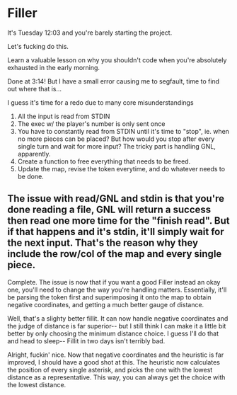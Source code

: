 # Filler

It's Tuesday 12:03 and you're barely starting the project.

Let's fucking do this. 

Learn a valuable lesson on why you shouldn't code when you're absolutely exhausted in the early morning. 

Done at 3:14! But I have a small error causing me to segfault, time to find out where that is... 

I guess it's time for a redo due to many core misunderstandings

1. All the input is read from STDIN
2. The exec w/ the player's number is only sent once
3. You have to constantly read from STDIN until it's time to "stop", ie. when no more pieces can be placed? But how
would you stop after every single turn and wait for more input? The tricky part is handling GNL, apparently. 
4. Create a function to free everything that needs to be freed. 
5. Update the map, revise the token everytime, and do whatever needs to be done.

The issue with read/GNL and stdin is that you're done reading a file, GNL will return a success then read one more time for the "finish read". But if that happens and it's stdin, it'll simply wait for the next input. That's the reason why they include the row/col of the map and every single piece. 
-------------------------------------------------------------------------

Complete. The issue is now that if you want a good Filler instead an okay one, you'll need to change the way you're handling matters. Essentially, it'll be parsing the token first and superimposing it onto the map to obtain negative coordinates, and getting a much better gauge of distance. 

Well, that's a slighty better fillit. It can now handle negative coordinates and the judge of distance is far superior-- but I still think I can make it a little bit better by only choosing the minimum distance choice. I guess I'll do that and head to sleep-- Fillit in two days isn't terribly bad. 

Alright, fuckin' nice. Now that negative coordinates and the heuristic is far improved, I should have a good shot at this. The heuristic now calculates the position of every single asterisk, and picks the one with the lowest distance as a representative. This way, you can always get the choice with the lowest distance. 
